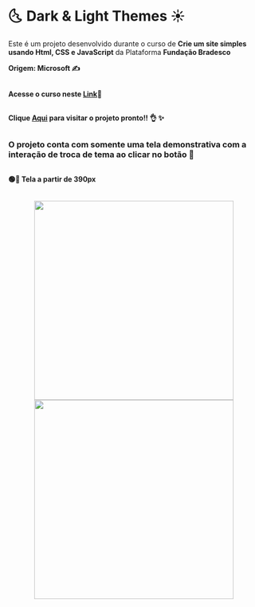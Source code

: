 <h1> 🌜  Dark & Light Themes ☀️</h1>


<p>Este é um projeto desenvolvido durante o curso de <strong>Crie um site simples usando Html, CSS e JavaScript</strong> da Plataforma <strong>Fundação Bradesco<strong></p>
<p>Origem: Microsoft ✍</p>
  
##
Acesse o curso neste [Link](https://www.ev.org.br/)📝
##
Clique [Aqui](https://alura-book-mocha-three.vercel.app/) para visitar o projeto pronto!! 👌 ✨
##
  
<h3> O projeto conta com somente uma tela demonstrativa com a interação de troca de tema ao clicar no botão 📱</h3>
  
##
<h4> 🟢🔴 Tela a partir de 390px </h3>

##
<div align="center">
  <img src="https://github.com/Leticia-Rossii/Site-Simples/assets/120222801/8ee6a515-48dd-4bbe-9f04-86d87e047d48" width="400px">
  <img src="https://github.com/Leticia-Rossii/Site-Simples/assets/120222801/7a317a40-20ba-4131-9c1c-546bccc0c41b" width="400px">
</div>
 
##
